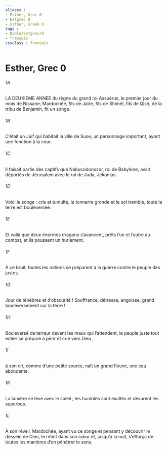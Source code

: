 ```yaml
---
aliases : 
- Esther, Grec 0
- Estgrec 0
- Esther, Greek 0
tags : 
- Bible/Estgrec/0
- français
cssclass : français
---
```


# Esther, Grec 0

###### 1A
LA DEUXIEME ANNEE du règne du grand roi Assuérus, le premier jour du mois de Nissane, Mardochée, fils de Jaïre, fils de Shiméï, fils de Qish, de la tribu de Benjamin, fit un songe.
###### 1B
C’était un Juif qui habitait la ville de Suse, un personnage important, ayant une fonction à la cour.
###### 1C
Il faisait partie des captifs que Nabucodonosor, roi de Babylone, avait déportés de Jérusalem avec le roi de Juda, Jékonias.
###### 1D
Voici le songe : cris et tumulte, le tonnerre gronde et le sol tremble, toute la terre est bouleversée.
###### 1E
Et voilà que deux énormes dragons s’avancent, prêts l’un et l’autre au combat, et ils poussent un hurlement.
###### 1F
À ce bruit, toutes les nations se préparent à la guerre contre le peuple des justes.
###### 1G
Jour de ténèbres et d’obscurité ! Souffrance, détresse, angoisse, grand bouleversement sur la terre !
###### 1H
Bouleversé de terreur devant les maux qui l’attendent, le peuple juste tout entier se prépare à périr et crie vers Dieu ;
###### 1I
à son cri, comme d’une petite source, naît un grand fleuve, une eau abondante.
###### 1K
La lumière se lève avec le soleil ; les humbles sont exaltés et dévorent les superbes.
###### 1L
À son réveil, Mardochée, ayant vu ce songe et pensant y découvrir le dessein de Dieu, le retint dans son cœur et, jusqu’à la nuit, s’efforça de toutes les manières d’en pénétrer le sens.
